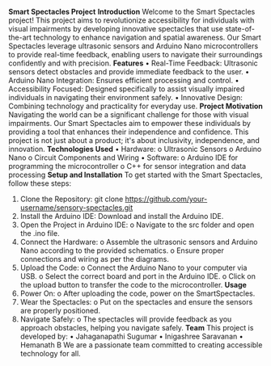 
****Smart Spectacles Project****
**Introduction**
  Welcome to the Smart  Spectacles project! This project aims to revolutionize accessibility for individuals with visual impairments by developing innovative spectacles that use state-of-the-art technology to enhance navigation and spatial awareness.
  Our Smart Spectacles leverage ultrasonic sensors and Arduino Nano microcontrollers to provide real-time feedback, enabling users to navigate their surroundings confidently and with precision.
**Features**
  •	Real-Time Feedback: Ultrasonic sensors detect obstacles and provide immediate feedback to the user.
  •	Arduino Nano Integration: Ensures efficient processing and control.
  •	Accessibility Focused: Designed specifically to assist visually impaired individuals in navigating their environment safely.
  •	Innovative Design: Combining technology and practicality for everyday use.
**Project Motivation**
  Navigating the world can be a significant challenge for those with visual impairments. Our Smart  Spectacles aim to empower these individuals by providing a tool that enhances their independence and confidence. This project is not just about a product; it's about inclusivity, independence, and innovation.
**Technologies Used**
  •	Hardware:
    o	Ultrasonic Sensors
    o	Arduino Nano
    o	Circuit Components and Wiring
  •	Software:
    o	Arduino IDE for programming the microcontroller
    o	C++ for sensor integration and data processing
**Setup and Installation**
  To get started with the Smart Spectacles, follow these steps:
  1.	Clone the Repository:
    git clone https://github.com/your-username/sensory-spectacles.git
  2.	Install the Arduino IDE: Download and install the Arduino IDE.
  3.	Open the Project in Arduino IDE:
    o	Navigate to the src folder and open the .ino file.
  4.	Connect the Hardware:
    o	Assemble the ultrasonic sensors and Arduino Nano according to the provided schematics.
    o	Ensure proper connections and wiring as per the diagrams.
  5.	Upload the Code:
    o	Connect the Arduino Nano to your computer via USB.
    o	Select the correct board and port in the Arduino IDE.
    o	Click on the upload button to transfer the code to the microcontroller.
**Usage**
  1.	Power On:
    o	After uploading the code, power on the SmartSpectacles.
  2.	Wear the Spectacles:
    o	Put on the spectacles and ensure the sensors are properly positioned.
  3.	Navigate Safely:
    o	The spectacles will provide feedback as you approach obstacles, helping you navigate safely.
**Team**
  This project is developed by:
  •	Jahaganapathi Sugumar
  •	Inigashree Saravanan
  •	Hemanath B
  We are a passionate team committed to creating accessible technology for all.


